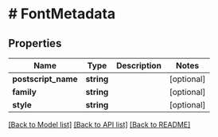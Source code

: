 # # FontMetadata

## Properties

Name | Type | Description | Notes
------------ | ------------- | ------------- | -------------
**postscript_name** | **string** |  | [optional]
**family** | **string** |  | [optional]
**style** | **string** |  | [optional]

[[Back to Model list]](../../README.md#models) [[Back to API list]](../../README.md#endpoints) [[Back to README]](../../README.md)
